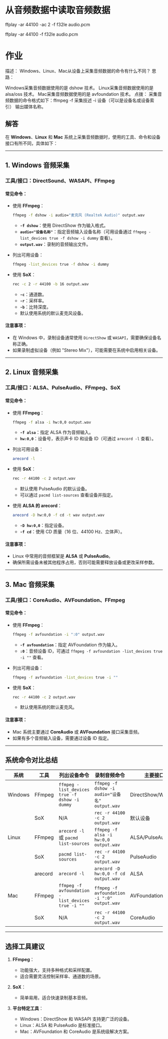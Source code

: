 # 从音频数据中读取音频数据

ffplay -ar 44100 -ac 2 -f f32le audio.pcm

ffplay -ar 44100 -f f32le audio.pcm

# 作业
描述：
Windows、Linux、Mac从设备上采集音频数据的命令有什么不同？
思路：

Windows采集音频数据使用的是 dshow 技术。
Linux采集音频数据使用的是 alsa/oss 技术。
Mac采集音频数据使用的是 avfoundation 技术。
点拨：
采集音频数据的命令格式如下：ffmpeg -f 采集技述 -i 设备（可以是设备名或设备索引） 输出媒体名称。

## 解答
在 **Windows**、**Linux** 和 **Mac** 系统上采集音频数据时，使用的工具、命令和设备接口有所不同，具体如下：

---

## **1. Windows 音频采集**
### **工具/接口**：DirectSound、WASAPI、FFmpeg
#### **常见命令：**
- 使用 **FFmpeg**：
  ```bash
  ffmpeg -f dshow -i audio="麦克风 (Realtek Audio)" output.wav
  ```
  - **`-f dshow`**：使用 DirectShow 作为输入格式。
  - **`audio="设备名称"`**：指定音频输入设备名称（可用设备通过 `ffmpeg -list_devices true -f dshow -i dummy` 查看）。
  - **`output.wav`**：录制的音频输出文件。

- 列出可用设备：
  ```bash
  ffmpeg -list_devices true -f dshow -i dummy
  ```

- 使用 **SoX**：
  ```bash
  rec -c 2 -r 44100 -b 16 output.wav
  ```
  - **`-c`**：通道数。
  - **`-r`**：采样率。
  - **`-b`**：比特深度。
  - 默认使用系统的默认麦克风设备。

#### **注意事项：**
- 在 Windows 中，录制设备通常使用 `DirectShow` 或 `WASAPI`，需要确保设备名称正确。
- 如果录制虚拟设备（例如 "Stereo Mix"），可能需要在系统中启用相关设备。

---

## **2. Linux 音频采集**
### **工具/接口**：ALSA、PulseAudio、FFmpeg、SoX
#### **常见命令：**
- 使用 **FFmpeg**：
  ```bash
  ffmpeg -f alsa -i hw:0,0 output.wav
  ```
  - **`-f alsa`**：指定 ALSA 作为音频输入。
  - **`hw:0,0`**：设备号，表示声卡 ID 和设备 ID（可通过 `arecord -l` 查看）。

- 列出可用设备：
  ```bash
  arecord -l
  ```

- 使用 **SoX**：
  ```bash
  rec -r 44100 -c 2 output.wav
  ```
  - 默认使用 PulseAudio 的默认设备。
  - 可以通过 `pacmd list-sources` 查看设备并指定。

- 使用 **ALSA 的 arecord**：
  ```bash
  arecord -D hw:0,0 -f cd -t wav output.wav
  ```
  - **`-D hw:0,0`**：指定设备。
  - **`-f cd`**：使用 CD 质量（16 位、44100 Hz、立体声）。

#### **注意事项：**
- Linux 中常用的音频框架是 **ALSA** 或 **PulseAudio**。
- 确保所需设备未被其他程序占用，否则可能需要释放设备或更改采样参数。

---

## **3. Mac 音频采集**
### **工具/接口**：CoreAudio、AVFoundation、FFmpeg
#### **常见命令：**
- 使用 **FFmpeg**：
  ```bash
  ffmpeg -f avfoundation -i ":0" output.wav
  ```
  - **`-f avfoundation`**：指定 AVFoundation 作为输入。
  - **`:0`**：音频设备 ID，可通过 `ffmpeg -f avfoundation -list_devices true -i ""` 查看。

- 列出可用设备：
  ```bash
  ffmpeg -f avfoundation -list_devices true -i ""
  ```

- 使用 **SoX**：
  ```bash
  rec -r 44100 -c 2 output.wav
  ```
  - 默认使用系统的默认麦克风。

#### **注意事项：**
- Mac 系统主要通过 **CoreAudio** 或 **AVFoundation** 接口采集音频。
- 如果有多个音频输入设备，需要通过设备 ID 指定。

---

## **系统命令对比总结**

| 系统      | 工具         | 列出设备命令                                      | 录制音频命令                              | 主要接口       |
|-----------|--------------|--------------------------------------------------|-------------------------------------------|----------------|
| Windows   | FFmpeg       | `ffmpeg -list_devices true -f dshow -i dummy`    | `ffmpeg -f dshow -i audio="设备名" output.wav` | DirectShow/WASAPI |
|           | SoX          | N/A                                              | `rec -r 44100 -c 2 output.wav`            | 默认设备        |
| Linux     | FFmpeg       | `arecord -l` 或 `pacmd list-sources`             | `ffmpeg -f alsa -i hw:0,0 output.wav`     | ALSA/PulseAudio |
|           | SoX          | `pacmd list-sources`                             | `rec -r 44100 -c 2 output.wav`            | PulseAudio      |
|           | arecord      | `arecord -l`                                     | `arecord -D hw:0,0 -f cd output.wav`      | ALSA           |
| Mac       | FFmpeg       | `ffmpeg -f avfoundation -list_devices true -i ""` | `ffmpeg -f avfoundation -i ":0" output.wav` | AVFoundation   |
|           | SoX          | N/A                                              | `rec -r 44100 -c 2 output.wav`            | CoreAudio      |

---

## **选择工具建议**
1. **FFmpeg**：
   - 功能强大，支持多种格式和采样配置。
   - 适合需要灵活控制采样率、通道数的场景。

2. **SoX**：
   - 简单易用，适合快速录制基本音频。

3. **平台特定工具**：
   - Windows：DirectShow 和 WASAPI 支持更广泛的设备。
   - Linux：ALSA 和 PulseAudio 是标准接口。
   - Mac：AVFoundation 和 CoreAudio 是系统级解决方案。


